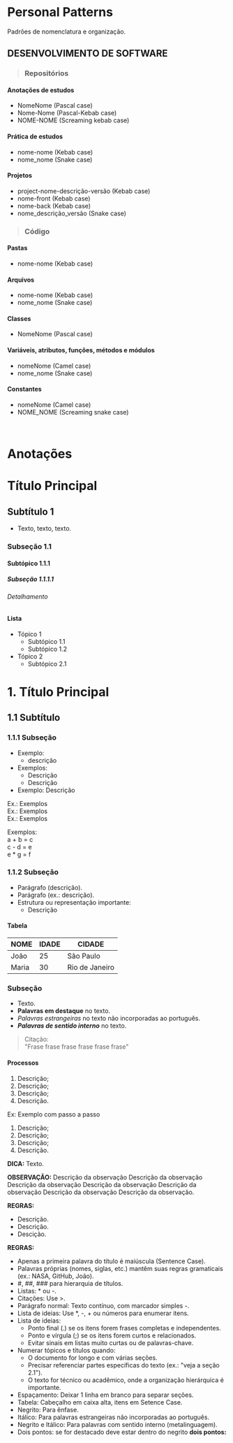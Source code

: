 # Personal Patterns
Padrões de nomenclatura e organização.

## DESENVOLVIMENTO DE SOFTWARE

> ### Repositórios

#### Anotações de estudos
* NomeNome (Pascal case)
* Nome-Nome (Pascal-Kebab case)
* NOME-NOME (Screaming kebab case)

#### Prática de estudos
* nome-nome (Kebab case)
* nome_nome (Snake case)

#### Projetos
* project-nome-descrição-versão (Kebab case)
* nome-front (Kebab case)
* nome-back (Kebab case)
* nome_descrição_versão (Snake case)

> ### Código

#### Pastas
* nome-nome (Kebab case)

#### Arquivos 
* nome-nome (Kebab case)
* nome_nome (Snake case)

#### Classes 
* NomeNome (Pascal case)

#### Variáveis, atributos, funções, métodos e módulos
* nomeNome (Camel case)
* nome_nome (Snake case)

#### Constantes
* nomeNome (Camel case)
* NOME_NOME (Screaming snake case)

<br>

# Anotações

# Título Principal

## Subtítulo 1
- Texto, texto, texto.

### Subseção 1.1

#### Subtópico 1.1.1

##### Subseção 1.1.1.1

###### Detalhamento

#### Lista
- Tópico 1
  - Subtópico 1.1
  - Subtópico 1.2
- Tópico 2
  - Subtópico 2.1

# 1. Título Principal

## 1.1 Subtítulo

### 1.1.1 Subseção
- Exemplo:
  - descrição
- Exemplos:
  - Descrição
  - Descrição
- Exemplo: Descrição

Ex.: Exemplos  
Ex.: Exemplos  
Ex.: Exemplos  

Exemplos:  
a + b = c  
c - d = e  
e * g = f  

### 1.1.2 Subseção
- Parágrafo (descrição).  
- Parágrafo (ex.: descrição).  
- Estrutura ou representação importante:
  - Descrição

#### Tabela

| NOME       | IDADE | CIDADE       |
|------------|-------|--------------|
| João       | 25    | São Paulo    |
| Maria      | 30    | Rio de Janeiro|

### Subseção
- Texto.
- **Palavras em destaque** no texto.
- *Palavras estrangeiras* no texto não incorporadas ao português.
- ***Palavras de sentido interno*** no texto.

> Citação:  
> "Frase frase frase frase frase frase"

#### Processos
1. Descrição;
2. Descrição;
3. Descrição;
4. Descrição.

Ex: Exemplo com passo a passo  
1. Descrição;
2. Descrição;
3. Descrição;
4. Descrição.

**DICA:** Texto.

**OBSERVAÇÃO:** Descrição da observação Descrição da observação Descrição da observação Descrição da observação Descrição da observação Descrição da observação Descrição da observação.

**REGRAS:**
- Descrição.
- Descrição.
- Descição.

**REGRAS:**
- Apenas a primeira palavra do título é maiúscula (Sentence Case).
- Palavras próprias (nomes, siglas, etc.) mantêm suas regras gramaticais (ex.: NASA, GitHub, João).
- #, ##, ### para hierarquia de títulos.
- Listas: * ou -.
- Citações: Use >.
- Parágrafo normal: Texto contínuo, com marcador simples -.
- Lista de ideias: Use *, -, + ou números para enumerar itens.
- Lista de ideias:
  - Ponto final (.) se os itens forem frases completas e independentes.
  - Ponto e vírgula (;) se os itens forem curtos e relacionados.
  - Evitar sinais em listas muito curtas ou de palavras-chave.
- Numerar tópicos e títulos quando:
  - O documento for longo e com várias seções.
  - Precisar referenciar partes específicas do texto (ex.: "veja a seção 2.1").
  - O texto for técnico ou acadêmico, onde a organização hierárquica é importante.
- Espaçamento: Deixar 1 linha em branco para separar seções.
- Tabela: Cabeçalho em caixa alta, itens em Setence Case.
- Negrito: 	Para ênfase.
- Itálico: Para palavras estrangeiras não incorporadas ao português.
- Negrito e Itálico: Para palavras com sentido interno (metalinguagem).
- Dois pontos: se for destacado deve estar dentro do negrito **dois pontos:**
